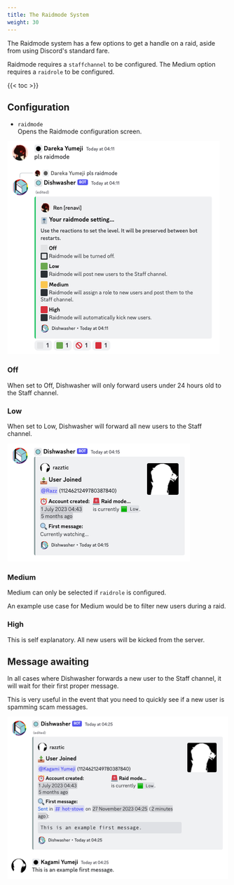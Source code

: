 ```yaml
---
title: The Raidmode System
weight: 30
---
```


The Raidmode system has a few options to get a handle on a raid, aside from using Discord's standard fare.

Raidmode requires a `staffchannel` to be configured. The Medium option requires a `raidrole` to be configured.

<!--more-->

{{< toc >}}

## Configuration

- `raidmode`<br>
Opens the Raidmode configuration screen.

![Raidmode Configuration](/img/examples/raidmode-example.png)

### Off

When set to Off, Dishwasher will only forward users under 24 hours old to the Staff channel.

### Low

When set to Low, Dishwasher will forward all new users to the Staff channel.

![Raidmode Low Example](/img/examples/raidmode-low-example.png)

### Medium

Medium can only be selected if `raidrole` is configured.

An example use case for Medium would be to filter new users during a raid.

### High

This is self explanatory. All new users will be kicked from the server.

## Message awaiting

In all cases where Dishwasher forwards a new user to the Staff channel, it will wait for their first proper message.

This is very useful in the event that you need to quickly see if a new user is spamming scam messages.

![Raidmode Message Example](/img/examples/raidmode-message-example.png)

